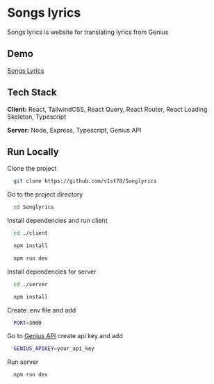 
# Songs lyrics

Songs lyrics is website for translating lyrics from Genius

## Demo

[Songs Lyrics](https://songlyrics-72bd9.web.app/)


## Tech Stack

**Client:** React, TailwindCSS, React Query, React Router, React Loading Skeleton, Typescript

**Server:** Node, Express, Typescript, Genius API


## Run Locally

Clone the project

```bash
  git clone https://github.com/v1st78/Songlyrics
```

Go to the project directory

```bash
  cd Songlyrics
```

Install dependencies and run client

```bash
  cd ./client
```

```bash
  npm install
```

```bash
  npm run dev
```

Install dependencies for server

```bash
  cd ./server
```

```bash
  npm install
```

Create .env file and add
```bash
  PORT=3000
```
Go to [Genius API](https://genius.com/api-clients) create api key and add
```bash
  GENIUS_APIKEY=your_api_key
```
Run server
```bash
  npm run dev
```
